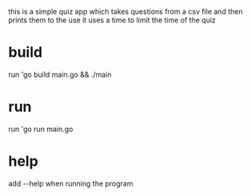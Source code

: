 this is a simple quiz app which takes questions from a csv file and then prints them to the use it uses a time
to limit the time of the quiz

# build

run 'go build main.go && ./main

# run

run 'go run main.go

# help

add --help when running the program
